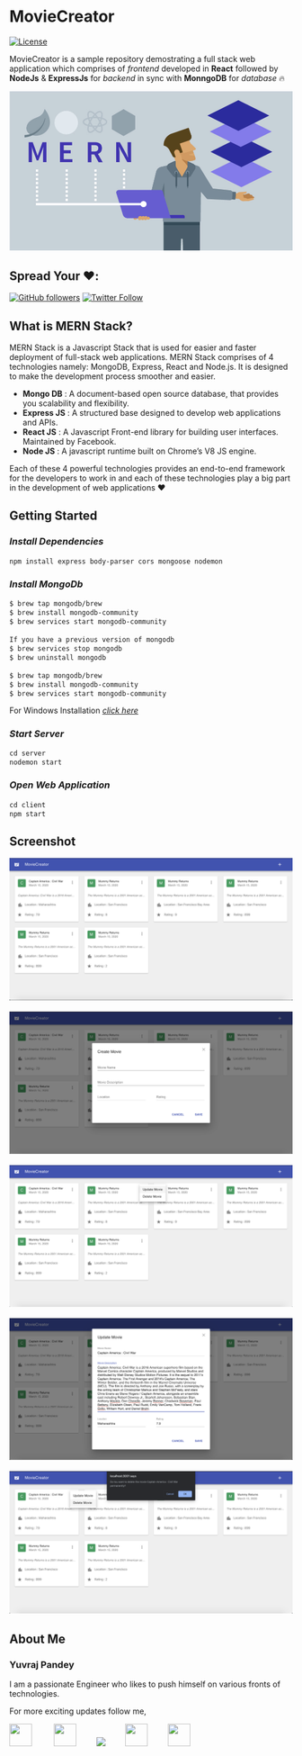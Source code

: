 # MovieCreator
[![License](https://img.shields.io/badge/License-Apache%202.0-blue.svg)](https://opensource.org/licenses/Apache-2.0)

MovieCreator is a sample repository demostrating a full stack web application which comprises of *frontend* developed in **React** followed by **NodeJs** & **ExpressJs** for *backend* in sync with **MonngoDB** for *database* 🔥

![Alt text](https://github.com/yuvraj24/MovieCreator/blob/master/public/MERNStack.jpg)

## Spread Your ❤️:
[![GitHub followers](https://img.shields.io/github/followers/yuvraj24.svg?style=social&label=Follow)](https://github.com/yuvraj24)  [![Twitter Follow](https://img.shields.io/twitter/follow/yuvrajpy24.svg?style=social)](https://twitter.com/yuvrajpy24) 

## What is MERN Stack?

MERN Stack is a Javascript Stack that is used for easier and faster deployment of full-stack web applications. MERN Stack comprises of 4 technologies namely: MongoDB, Express, React and Node.js. It is designed to make the development process smoother and easier.

* **Mongo DB** : A document-based open source database, that provides you scalability and flexibility.
* **Express JS** : A structured base designed to develop web applications and APIs.
* **React JS** : A Javascript Front-end library for building user interfaces. Maintained by Facebook.
* **Node JS** : A javascript runtime built on Chrome’s V8 JS engine.

Each of these 4 powerful technologies provides an end-to-end framework for the developers to work in and each of these technologies play a big part in the development of web applications ❤️

## Getting Started

### *Install Dependencies*
```
npm install express body-parser cors mongoose nodemon
```

### *Install MongoDb*
```
$ brew tap mongodb/brew
$ brew install mongodb-community
$ brew services start mongodb-community

If you have a previous version of mongodb
$ brew services stop mongodb
$ brew uninstall mongodb

$ brew tap mongodb/brew
$ brew install mongodb-community
$ brew services start mongodb-community
```
For Windows Installation *<a href="https://docs.mongodb.com/manual/administration/install-community/" target="_blank">click here</a>*

### *Start Server*
```
cd server
nodemon start
```

### *Open Web Application*
```
cd client
npm start
```

## Screenshot


<img src="https://raw.githubusercontent.com/yuvraj24/MovieCreator/master/images/HomeView.png"  />
</br>
</br>
<img src="https://raw.githubusercontent.com/yuvraj24/MovieCreator/master/images/CreateView.png"   />
</br>
</br>
<img src="https://raw.githubusercontent.com/yuvraj24/MovieCreator/master/images/MenuOptions.png" />
</br>
</br>
<img src="https://raw.githubusercontent.com/yuvraj24/MovieCreator/master/images/UpdateView.png"  />
</br>
</br>
<img src="https://raw.githubusercontent.com/yuvraj24/MovieCreator/master/images/DeleteView.png"   />

## About Me

### Yuvraj Pandey
I am a passionate Engineer who likes to push himself on various fronts of technologies.  

For more exciting updates follow me,

<a href="https://twitter.com/yuvrajpy24" target="_blank"><img src="https://github.com/yuvraj24/LiveSmashBar/blob/master/images/twitter.png" width="40" height="40"></a> &nbsp;&nbsp;&nbsp;&nbsp;&nbsp;&nbsp;&nbsp;&nbsp;&nbsp;<a href="https://www.linkedin.com/in/yuvraj24" target="_blank"><img src="https://github.com/yuvraj24/LiveSmashBar/blob/master/images/linkedin.png" width="40" height="40"></a>&nbsp;&nbsp;&nbsp;&nbsp;&nbsp;&nbsp;&nbsp;&nbsp;&nbsp;<a href="https://github.com/yuvraj24" target="_blank"><img src="https://github.com/yuvraj24/LiveSmashBar/blob/master/images/github.png" height="40"></a>&nbsp;&nbsp;&nbsp;&nbsp;&nbsp;&nbsp;&nbsp;&nbsp;&nbsp;<a href="https://medium.com/@yuvrajpandey24" target="_blank"><img src="https://github.com/yuvraj24/LiveSmashBar/blob/master/images/medium.png" width="40" height="40"></a>&nbsp;&nbsp;&nbsp;&nbsp;&nbsp;&nbsp;&nbsp;&nbsp;&nbsp;<a href="https://play.google.com/store/apps/developer?id=Yuvraj+Pandey"><img src="https://github.com/yuvraj24/LiveSmashBar/blob/master/images/playstore.png" width="40" height="40"></a>
